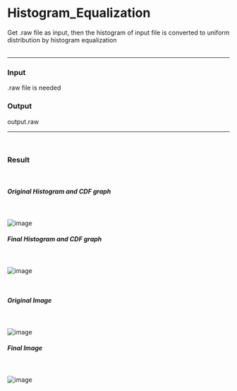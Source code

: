 # Histogram_Equalization
Get .raw file as input, then the histogram of input file is converted to uniform distribution by histogram equalization
<br><br>


<hr>
<h3>Input</h3>
.raw file is needed
<h3>Output</h3>output.raw
<hr>
<br>


<h3>Result</h3>
<br>
<h5>Original Histogram and CDF graph</h5><br>
  
![image](https://user-images.githubusercontent.com/37769713/99224000-da3a7880-2828-11eb-9891-237c4977999d.png)

<h5>Final Histogram and CDF graph</h5><br>

![image](https://user-images.githubusercontent.com/37769713/99224112-09e98080-2829-11eb-9c06-ce43139a569b.png)

<br>
  
<h5> Original Image</h5><br>
  
![image](https://user-images.githubusercontent.com/37769713/99224407-9eec7980-2829-11eb-9b72-314c788bef21.png)

<h5> Final Image</h5><br>
  
![image](https://user-images.githubusercontent.com/37769713/99224446-add32c00-2829-11eb-9a7f-f9cef990308a.png)


  
